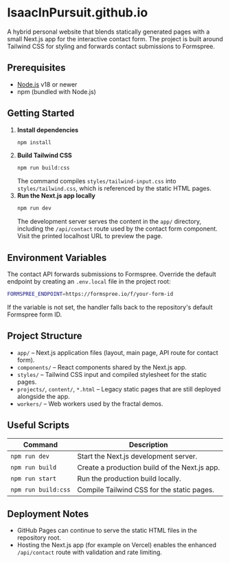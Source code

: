 # IsaacInPursuit.github.io

A hybrid personal website that blends statically generated pages with a small Next.js app for the interactive contact form. The project is built around Tailwind CSS for styling and forwards contact submissions to Formspree.

## Prerequisites

- [Node.js](https://nodejs.org/) v18 or newer
- npm (bundled with Node.js)

## Getting Started

1. **Install dependencies**
   ```bash
   npm install
   ```
2. **Build Tailwind CSS**
   ```bash
   npm run build:css
   ```
   The command compiles `styles/tailwind-input.css` into `styles/tailwind.css`, which is referenced by the static HTML pages.
3. **Run the Next.js app locally**
   ```bash
   npm run dev
   ```
   The development server serves the content in the `app/` directory, including the `/api/contact` route used by the contact form component. Visit the printed localhost URL to preview the page.

## Environment Variables

The contact API forwards submissions to Formspree. Override the default endpoint by creating an `.env.local` file in the project root:

```bash
FORMSPREE_ENDPOINT=https://formspree.io/f/your-form-id
```

If the variable is not set, the handler falls back to the repository's default Formspree form ID.

## Project Structure

- `app/` – Next.js application files (layout, main page, API route for contact form).
- `components/` – React components shared by the Next.js app.
- `styles/` – Tailwind CSS input and compiled stylesheet for the static pages.
- `projects/`, `content/`, `*.html` – Legacy static pages that are still deployed alongside the app.
- `workers/` – Web workers used by the fractal demos.

## Useful Scripts

| Command           | Description                                   |
| ----------------- | --------------------------------------------- |
| `npm run dev`     | Start the Next.js development server.         |
| `npm run build`   | Create a production build of the Next.js app. |
| `npm run start`   | Run the production build locally.             |
| `npm run build:css` | Compile Tailwind CSS for the static pages.    |

## Deployment Notes

- GitHub Pages can continue to serve the static HTML files in the repository root.
- Hosting the Next.js app (for example on Vercel) enables the enhanced `/api/contact` route with validation and rate limiting.

